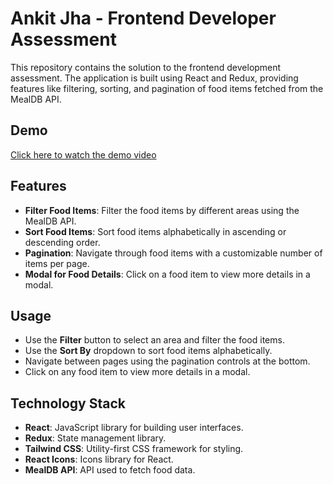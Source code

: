 # Ankit Jha - Frontend Developer Assessment

This repository contains the solution to the frontend development assessment. The application is built using React and Redux, providing features like filtering, sorting, and pagination of food items fetched from the MealDB API.

## Demo

[Click here to watch the demo video](https://ankit-jha-frontend-developer.vercel.app/)

## Features
- **Filter Food Items**: Filter the food items by different areas using the MealDB API.
- **Sort Food Items**: Sort food items alphabetically in ascending or descending order.
- **Pagination**: Navigate through food items with a customizable number of items per page.
- **Modal for Food Details**: Click on a food item to view more details in a modal.

## Usage
- Use the **Filter** button to select an area and filter the food items.
- Use the **Sort By** dropdown to sort food items alphabetically.
- Navigate between pages using the pagination controls at the bottom.
- Click on any food item to view more details in a modal.


## Technology Stack
- **React**: JavaScript library for building user interfaces.
- **Redux**: State management library.
- **Tailwind CSS**: Utility-first CSS framework for styling.
- **React Icons**: Icons library for React.
- **MealDB API**: API used to fetch food data.

